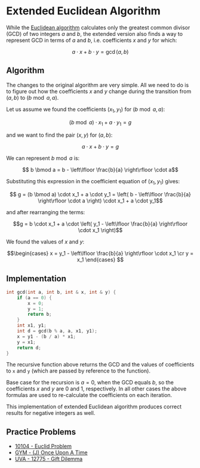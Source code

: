 # Extended Euclidean Algorithm

While the [Euclidean algorithm](./docs/#Algorithms/algebra/euclid-algorithm/) calculates only the greatest common divisor (GCD) of two integers $a$ and $b$, the extended version also finds a way to represent GCD in terms of $a$ and $b$, i.e. coefficients $x$ and $y$ for which:

$$a \cdot x + b \cdot y = \gcd(a, b)$$

## Algorithm

The changes to the original algorithm are very simple. All we need to do is to figure out how the coefficients $x$ and $y$ change during the transition from $(a, b)$ to $(b \bmod a, a)$.

Let us assume we found the coefficients $(x_1, y_1)$ for $(b \bmod a, a)$:

$$ (b \bmod a) \cdot x_1 + a \cdot y_1 = g$$

and we want to find the pair $(x, y)$ for $(a, b)$:

$$ a \cdot x + b \cdot y = g$$

We can represent $b \bmod a$ is:

$$ b \bmod a = b - \left\lfloor \frac{b}{a} \right\rfloor \cdot a$$

Substituting this expression in the coefficient equation of $(x_1, y_1)$ gives:

$$ g = (b \bmod a) \cdot x_1 + a \cdot y_1 = \left( b - \left\lfloor \frac{b}{a} \right\rfloor \cdot a \right) \cdot x_1 + a \cdot y_1$$

and after rearranging the terms:

$$g = b \cdot x_1 + a \cdot \left( y_1 - \left\lfloor \frac{b}{a} \right\rfloor \cdot x_1 \right)$$

We found the values of $x$ and $y$:

$$\begin{cases}
x = y_1 - \left\lfloor \frac{b}{a} \right\rfloor \cdot x_1 \cr
y = x_1
\end{cases} $$

## Implementation

```cpp
int gcd(int a, int b, int & x, int & y) {
    if (a == 0) {
        x = 0;
        y = 1;
        return b;
    }
    int x1, y1;
    int d = gcd(b % a, a, x1, y1);
    x = y1 - (b / a) * x1;
    y = x1;
    return d;
}
```

The recursive function above returns the GCD and the values of coefficients to `x` and `y` (which are passed by reference to the function).

Base case for the recursion is $a = 0$, when the GCD equals $b$, so the coefficients $x$ and $y$ are $0$ and $1$, respectively. In all other cases the above formulas are used to re-calculate the coefficients on each iteration.

This implementation of extended Euclidean algorithm produces correct results for negative integers as well.

## Practice Problems

* [10104 - Euclid Problem](https://uva.onlinejudge.org/index.php?option=com_onlinejudge&Itemid=8&page=show_problem&problem=1045)
* [GYM - (J) Once Upon A Time](http://codeforces.com/gym/100963)
* [UVA - 12775 - Gift Dilemma](https://uva.onlinejudge.org/index.php?option=com_onlinejudge&Itemid=8&page=show_problem&problem=4628)
